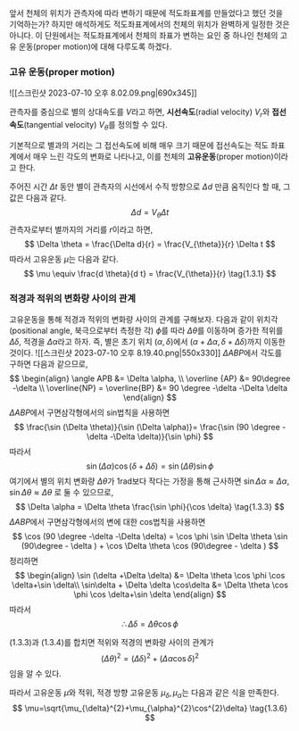 앞서 천체의 위치가 관측자에 따라 변하기 때문에 적도좌표계를 만들었다고 했던 것을 기억하는가?
하지만 애석하게도 적도좌표계에서의 천체의 위치가 완벽하게 일정한 것은 아니다. 이 단원에서는 적도좌표계에서 천체의 좌표가 변하는 요인 중 하나인 천체의 고유 운동(proper motion)에 대해 다루도록 하겠다.

### 고유 운동(proper motion)

![[스크린샷 2023-07-10 오후 8.02.09.png|690x345]]

관측자를 중심으로 별의 상대속도를 $V$라고 하면, **시선속도**(radial velocity) $V_{r}$와 **접선속도**(tangential velocity) $V_{\theta}$를 정의할 수 있다. 

기본적으로 별과의 거리는 그 접선속도에 비해 매우 크기 때문에 접선속도는 적도 좌표계에서 매우 느린 각도의 변화로 나타나고, 이를 천체의 **고유운동**(proper motion)이라고 한다.

주어진 시간 $\Delta t$ 동안 별이 관측자의 시선에서 수직 방향으로 $\Delta d$ 만큼 움직인다 할 때, 그 값은 다음과 같다.
$$
\Delta d = V_{\theta} \Delta t
$$
관측자로부터 별까지의 거리를 $r$이라고 하면,
$$
\Delta \theta = \frac{\Delta d}{r}  = \frac{V_{\theta}}{r}  \Delta t
$$
따라서 고유운동 $\mu$는 다음과 같다.
$$
\mu \equiv \frac{d \theta}{d t} = \frac{V_{\theta}}{r} \tag{1.3.1}
$$


### 적경과 적위의 변화량 사이의 관계

고유운동을 통해 적경과 적위의 변화량 사이의 관계를 구해보자.
다음과 같이 위치각(positional angle, 북극으로부터 측정한 각) $\phi$를 따라 $\Delta \theta$를 이동하며 증가한 적위를 $\Delta \delta$, 적경을 $\Delta \alpha$라고 하자. 즉, 별은 초기 위치 $(\alpha, \delta)$에서 $(\alpha + \Delta \alpha, \delta + \Delta \delta)$까지 이동한 것이다. 
![[스크린샷 2023-07-10 오후 8.19.40.png|550x330]]
$\Delta ABP$에서 각도를 구하면 다음과 같으므로,
$$
\begin{align}
\angle APB &= \Delta \alpha, \\
\overline {AP} &= 90\degree -\delta \\
\overline{NP} = \overline{BP} &= 90 \degree -\delta -\Delta \delta
\end{align}
$$
$\Delta ABP$에서 구면삼각형에서의 sin법칙을 사용하면 
$$
\frac{\sin (\Delta \theta)}{\sin (\Delta \alpha)}= \frac{\sin (90 \degree -\delta -\Delta \delta)}{\sin \phi} 
$$
따라서
$$
\sin (\Delta \alpha) \cos (\delta + \Delta \delta)= \sin (\Delta \theta) \sin \phi \tag{1.3.2}
$$
여기에서 별의 위치 변화량 $\Delta \theta$가 $1 \mathrm{rad}$보다 작다는 가정을 통해 근사하면 $\sin \Delta \alpha \approx  \Delta \alpha, \sin \Delta \theta \approx \Delta \theta$ 로 둘 수 있으므로, 
$$ \Delta \alpha = \Delta \theta \frac{\sin \phi}{\cos \delta}  \tag{1.3.3} $$
$\Delta ABP$에서 구면삼각형에서의 변에 대한 cos법칙을 사용하면
$$
\cos (90 \degree -\delta -\Delta \delta) = \cos \phi \sin \Delta \theta \sin (90\degree - \delta ) + \cos \Delta \theta \cos (90\degree - \delta )
$$
정리하면
$$
\begin{align}
\sin (\delta +\Delta \delta) &= \Delta \theta \cos \phi  \cos \delta+\sin  \delta\\
\sin\delta  + \Delta \delta \cos\delta   &= \Delta \theta \cos \phi  \cos \delta+\sin  \delta 
\end{align}
$$
따라서
$$
\therefore \Delta \delta = \Delta \theta \cos\phi \tag{1.3.4}
$$

$(1.3.3)$과 $(1.3.4)$를 합치면 적위와 적경의 변화량 사이의 관계가
$$
(\Delta \theta)^{2}=  (\Delta \delta )^{2}+(\Delta \alpha \cos \delta )^{2} \tag{1.3.5}
$$
임을 알 수 있다.  

따라서 고유운동 $\mu$와 적위, 적경 방향 고유운동 $\mu_{\delta}, \mu_\alpha$는 다음과 같은 식을 만족한다.
$$
\mu=\sqrt{\mu_{\delta}^{2}+\mu_{\alpha}^{2}\cos^{2}\delta} \tag{1.3.6}
$$